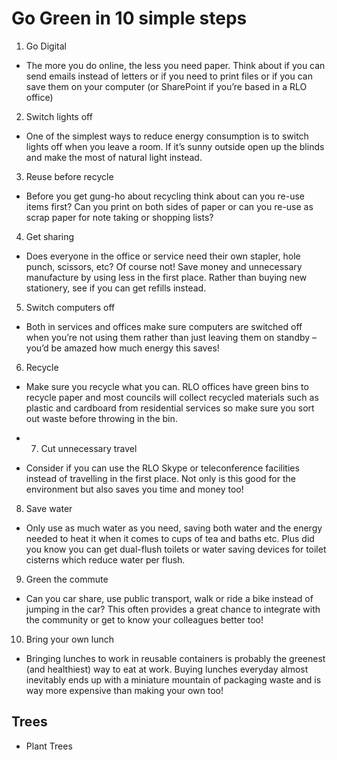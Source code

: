 # Go Green in 10 simple steps

1. Go Digital
- The more you do online, the less you need paper. Think about if you can send emails instead of letters or if you need to print files or if you can save them on your computer (or SharePoint if you’re based in a RLO office)

2. Switch lights off
- One of the simplest ways to reduce energy consumption is to switch lights off when you leave a room. If it’s sunny outside open up the blinds and make the most of natural light instead.

3. Reuse before recycle
- Before you get gung-ho about recycling think about can you re-use items first? Can you print on both sides of paper or can you re-use as scrap paper for note taking or shopping lists?

4. Get sharing
- Does everyone in the office or service need their own stapler, hole punch, scissors, etc? Of course not! Save money and unnecessary manufacture by using less in the first place. Rather than buying new stationery, see if you can get refills instead.

5. Switch computers off
- Both in services and offices make sure computers are switched off when you’re not using them rather than just leaving them on standby – you’d be amazed how much energy this saves!

6. Recycle

- Make sure you recycle what you can. RLO offices have green bins to recycle paper and most councils will collect recycled materials such as plastic and cardboard from residential services so make sure you sort out waste before throwing in the bin.

- 7. Cut unnecessary travel
- Consider if you can use the RLO Skype or teleconference facilities instead of travelling in the first place. Not only is this good for the environment but also saves you time and money too!

8. Save water
- Only use as much water as you need, saving both water and the energy needed to heat it when it comes to cups of tea and baths etc. Plus did you know you can get dual-flush toilets or water saving devices for toilet cisterns which reduce water per flush.

9. Green the commute
- Can you car share, use public transport, walk or ride a bike instead of jumping in the car? This often provides a great chance to integrate with the community or get to know your colleagues better too!

10. Bring your own lunch
- Bringing lunches to work in reusable containers is probably the greenest (and healthiest) way to eat at work. Buying lunches everyday almost inevitably ends up with a miniature mountain of packaging waste and is way more expensive than making your own too!

 

## Trees
- Plant Trees

